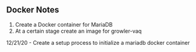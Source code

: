 ## Docker Notes

1. Create a Docker container for MariaDB
2. At a certain stage create an image for growler-vaq

12/21/20 - Create a setup process to initialize a mariadb docker container